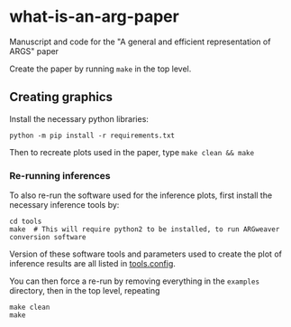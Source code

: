 # what-is-an-arg-paper
Manuscript and code for the "A general and efficient representation of ARGS" paper

Create the paper by running `make` in the top level.

## Creating graphics

Install the necessary python libraries:

```
python -m pip install -r requirements.txt
```

Then to recreate plots used in the paper, type `make clean && make`

### Re-running inferences

To also re-run the software used for the inference plots, first install the
necessary inference tools by:

```
cd tools
make  # This will require python2 to be installed, to run ARGweaver conversion software
```

Version of these software tools and parameters used to create the plot
of inference results are all listed in [tools.config](./tools.config).

You can then force a re-run by removing everything in the `examples` directory, then
in the top level, repeating

```
make clean
make
```
